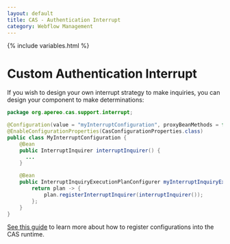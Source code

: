 ```yaml
---
layout: default
title: CAS - Authentication Interrupt
category: Webflow Management
---
```


{% include variables.html %}

# Custom Authentication Interrupt

If you wish to design your own interrupt strategy to make 
inquiries, you can design your component to make determinations:

```java
package org.apereo.cas.support.interrupt;

@Configuration(value = "myInterruptConfiguration", proxyBeanMethods = false)
@EnableConfigurationProperties(CasConfigurationProperties.class)
public class MyInterruptConfiguration {
    @Bean
    public InterruptInquirer interruptInquirer() {
      ...
    }

    @Bean
    public InterruptInquiryExecutionPlanConfigurer myInterruptInquiryExecutionPlanConfigurer() {
        return plan -> {
            plan.registerInterruptInquirer(interruptInquirer());
        };
    }
}
```

[See this guide](../configuration/Configuration-Management-Extensions.html) to learn 
more about how to register configurations into the CAS runtime.

